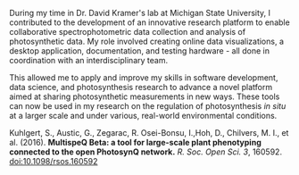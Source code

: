 During my time in Dr. David Kramer's lab at Michigan State University, I contributed to the development of an innovative research platform to enable collaborative spectrophotometric data collection and analysis of photosynthetic data. My role involved creating online data visualizations, a desktop application, documentation, and testing hardware - all done in coordination with an interdisciplinary team.

This allowed me to apply and improve my skills in software development, data science, and photosynthesis research to advance a novel platform aimed at sharing photosynthetic measurements in new ways. These tools can now be used in my research on the regulation of photosynthesis _in situ_ at a larger scale and under various, real-world environmental conditions.

Kuhlgert, S., Austic, G., Zegarac, R. Osei-Bonsu, I.,Hoh, D., Chilvers, M. I., et al. (2016). **MultispeQ Beta: a tool for large-scale plant phenotyping connected to the open PhotosynQ network.** *R. Soc. Open Sci. 3*, 160592. [doi:10.1098/rsos.160592](https://doi.org/10.1098/rsos.160592)

